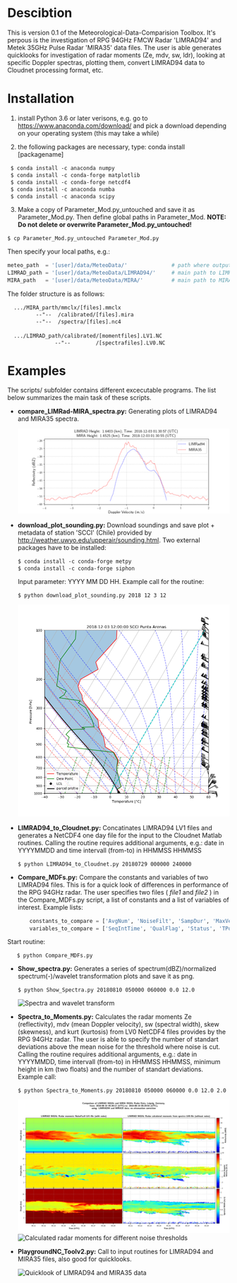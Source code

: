 # Descibtion

This is version 0.1 of the Meteorological-Data-Comparision Toolbox. It's perpous is the investigation of RPG 94GHz FMCW Radar 'LIMRAD94' and Metek 35GHz Pulse Radar 'MIRA35' data files. The user is able generates quicklooks for investigation of radar moments (Ze, mdv, sw, ldr), looking at specific Doppler spectras, plotting them, convert LIMRAD94 data to Cloudnet processing format, etc.


# Installation

  1.  install Python 3.6 or later verisons, e.g. go to https://www.anaconda.com/download/ and pick a download depending on your operating system (this may take a while)
      
  
  2.  the following packages are necessary, type: conda install [packagename]
     
     $ conda install -c anaconda numpy
     $ conda install -c conda-forge matplotlib
     $ conda install -c conda-forge netcdf4
     $ conda install -c anaconda numba 
     $ conda install -c anaconda scipy 
        
  3. Make a copy of Parameter_Mod.py_untouched and save it as Parameter_Mod.py. 
     Then define global paths in Parameter_Mod. **NOTE: Do not delete or overwrite Parameter_Mod.py_untouched!**
     
    $ cp Parameter_Mod.py_untouched Parameter_Mod.py
    
   Then specify your local paths, e.g.:
   ```python
   meteo_path  = '[user]/data/MeteoData/'              # path where output is stored, e.g.: png, log, txt
   LIMRAD_path = '[user]/data/MeteoData/LIMRAD94/'     # main path to LIMRAD94 NetCDF files
   MIRA_path   = '[user]/data/MeteoData/MIRA/'         # main path to MIRA NetCDF files
   ```
   
   The folder structure is as follows:
    
      .../MIRA_parth/mmclx/[files].mmclx
             --"--  /calibrated/[files].mira
             --"--  /spectra/[files].nc4
                 
      .../LIMRAD_path/calibrated/[momentfiles].LV1.NC   
                   --"--        /[spectrafiles].LV0.NC           
          
  

# Examples

The scripts/ subfolder contains different excecutable programs. The list below summarizes the main task of these scripts.
 
 - **compare_LIMRad-MIRA_spectra.py:** Generating plots of LIMRAD94 and MIRA35 spectra.
 
    ![Spectra of LIMRAD94 (blue) and MIRA35 (red)](PNG/20181203_01:30:57_1.64028LIMRad_MIRA_spectra_.png)
   
 - **download_plot_sounding.py:** Download soundings and save plot + metadata of station 'SCCI' (Chile) provided by http://weather.uwyo.edu/upperair/sounding.html. Two external packages have to be installed:
     
       $ conda install -c conda-forge metpy
       $ conda install -c conda-forge siphon
 
   Input parameter: YYYY MM DD HH. Example call for the routine: 
 
       $ python download_plot_sounding.py 2018 12 3 12
    ![Sounding from 2018 Dez. 3 at 12 (UTC)](PNG/20181203_12_SCCI_sounding.png)
    
 - **LIMRAD94_to_Cloudnet.py:** Concatinates LIMRAD94 LV1 files and generates a NetCDF4 one day file for the input to the Cloudnet Matlab routines. Calling the routine requires additional arguments, e.g.: date in YYYYMMDD and time intervall (from-to) in HHMMSS HHMMSS
      
       $ python LIMRAD94_to_Cloudnet.py 20180729 000000 240000
 
 - **Compare_MDFs.py:** Compare the constants and variables of two LIMRAD94 files. This is for a quick look of differences in performance of the RPG 94GHz radar. The user specifies two files ( *file1* and *file2* ) in the Compare_MDFs.py script, a list of constants and a list of variables of interest. Example lists:

```python
       constants_to_compare = ['AvgNum', 'NoiseFilt', 'SampDur', 'MaxVel', 'DoppRes']
       variables_to_compare = ['SeqIntTime', 'QualFlag', 'Status', 'TPow']
```
  Start routine:
 
       $ python Compare_MDFs.py
 
 - **Show_spectra.py:** Generates a series of spectrum(dBZ)/normalized spectrum(-)/wavelet transformation plots and save it as png.   
 
       $ python Show_Spectra.py 20180810 050000 060000 0.0 12.0
 
    ![Spectra and wavelet transform](PNG/180810_05:20:16-05:29:57_6.49963_spectra_001.gif)
 
 - **Spectra_to_Moments.py:** Calculates the radar moments Ze (reflectivity), mdv (mean Doppler velocity), sw (spectral width), skew (skewness), and kurt (kurtosis) from LV0 NetCDF4 files provides by the RPG 94GHz radar. The user is able to specify the number of standart deviations above the mean noise for the threshold where noise is cut. Calling the routine requires additional arguments, e.g.: date in YYYYMMDD, time intervall (from-to) in HHMMSS HHMMSS, minimum height in km (two floats) and the number of standart deviations. Example call:
 
       $ python Spectra_to_Moments.py 20180810 050000 060000 0.0 12.0 2.0

    ![Noisy LV1 files and calculated moments from LV0 files](PNG/20180810_NoiseFac0_Lv1_Lv0moments__nstddiv_06.png)
    ![Calculated radar moments for different noise thresholds](PNG/Ze_stddiv.gif)

 - **PlaygroundNC_Toolv2.py:** Call to input routines for LIMRAD94 and MIRA35 files, also good for quicklooks.
 
    ![Quicklook of LIMRAD94 and MIRA35 data](PNG/180729_profiles_timeseries.png)
